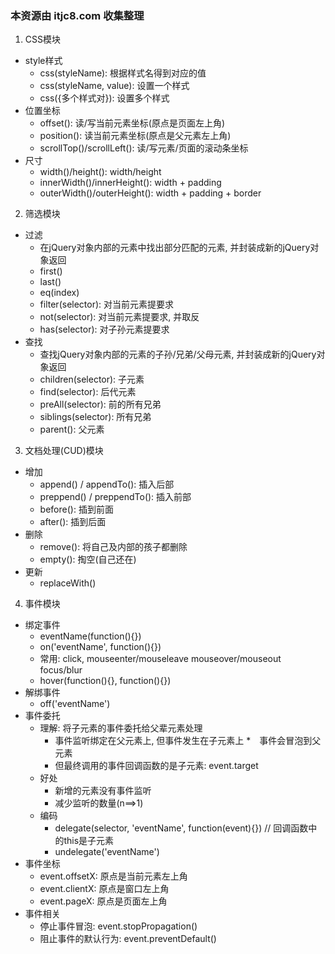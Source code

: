 ### 本资源由 itjc8.com 收集整理
1. CSS模块
  * style样式
    * css(styleName): 根据样式名得到对应的值
    * css(styleName, value): 设置一个样式
    * css({多个样式对}): 设置多个样式
  * 位置坐标
    * offset(): 读/写当前元素坐标(原点是页面左上角)
    * position(): 读当前元素坐标(原点是父元素左上角)
    * scrollTop()/scrollLeft(): 读/写元素/页面的滚动条坐标
  * 尺寸
    * width()/height(): width/height
    * innerWidth()/innerHeight(): width + padding
    * outerWidth()/outerHeight(): width + padding + border
2. 筛选模块
  * 过滤
    * 在jQuery对象内部的元素中找出部分匹配的元素, 并封装成新的jQuery对象返回
    * first()
    * last()
    * eq(index)
    * filter(selector): 对当前元素提要求
    * not(selector): 对当前元素提要求, 并取反
    * has(selector): 对子孙元素提要求
  * 查找
    * 查找jQuery对象内部的元素的子孙/兄弟/父母元素, 并封装成新的jQuery对象返回
    * children(selector): 子元素
    * find(selector): 后代元素
    * preAll(selector): 前的所有兄弟
    * siblings(selector): 所有兄弟
    * parent(): 父元素
3. 文档处理(CUD)模块
  * 增加
    * append() / appendTo(): 插入后部
    * preppend() / preppendTo(): 插入前部
    * before(): 插到前面
    * after(): 插到后面
  * 删除
    * remove(): 将自己及内部的孩子都删除
    * empty(): 掏空(自己还在)
  * 更新
    * replaceWith()
  
4. 事件模块
  * 绑定事件
    * eventName(function(){})
    * on('eventName', function(){})
    * 常用: click, mouseenter/mouseleave mouseover/mouseout focus/blur
    * hover(function(){}, function(){})
  * 解绑事件
    * off('eventName')
  * 事件委托
    * 理解: 将子元素的事件委托给父辈元素处理
      * 事件监听绑定在父元素上, 但事件发生在子元素上
      *　事件会冒泡到父元素
      * 但最终调用的事件回调函数的是子元素: event.target
    * 好处
      * 新增的元素没有事件监听
      * 减少监听的数量(n==>1)
    * 编码
      * delegate(selector, 'eventName', function(event){}) // 回调函数中的this是子元素
      * undelegate('eventName')
  * 事件坐标
     * event.offsetX: 原点是当前元素左上角
     * event.clientX: 原点是窗口左上角
     * event.pageX: 原点是页面左上角
  * 事件相关
    * 停止事件冒泡: event.stopPropagation()
    * 阻止事件的默认行为: event.preventDefault()